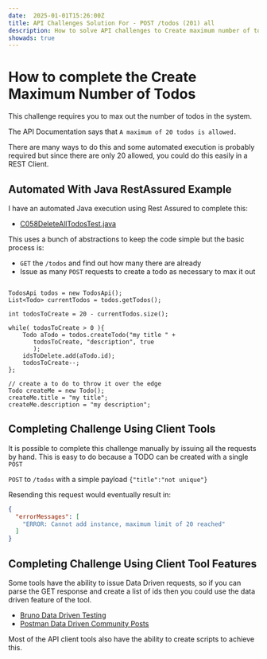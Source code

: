 ```yaml
---
date:  2025-01-01T15:26:00Z
title: API Challenges Solution For - POST /todos (201) all
description: How to solve API challenges to Create maximum number of todos
showads: true
---
```


# How to complete the Create Maximum Number of Todos

This challenge requires you to max out the number of todos in the system.

The API Documentation says that `A maximum of 20 todos is allowed.`

There are many ways to do this and some automated execution is probably required but since there are only 20 allowed, you could do this easily in a REST Client.


## Automated With Java RestAssured Example

I have an automated Java execution using Rest Assured to complete this:

- [C058DeleteAllTodosTest.java](https://github.com/eviltester/thingifier/blob/master/challengerAuto/src/test/java/uk/co/compendiumdev/challenger/restassured/_19_misc_challenges/C059AddMaximumNumberOfTodosTest.java)

This uses a bunch of abstractions to keep the code simple but the basic process is:

- `GET` the `/todos` and find out how many there are already
- Issue as many `POST` requests to create a todo as necessary to max it out

```

TodosApi todos = new TodosApi();
List<Todo> currentTodos = todos.getTodos();

int todosToCreate = 20 - currentTodos.size();

while( todosToCreate > 0 ){
    Todo aTodo = todos.createTodo("my title " + 
       todosToCreate, "description", true
       );
    idsToDelete.add(aTodo.id);
    todosToCreate--;
};

// create a to do to throw it over the edge
Todo createMe = new Todo();
createMe.title = "my title";
createMe.description = "my description";
```

## Completing Challenge Using Client Tools

It is possible to complete this challenge manually by issuing all the requests by hand. This is easy to do because a TODO can be created with a single `POST`

`POST` to `/todos` with a simple payload `{"title":"not unique"}`

Resending this request would eventually result in:

```json
{
  "errorMessages": [
    "ERROR: Cannot add instance, maximum limit of 20 reached"
  ]
}
```

## Completing Challenge Using Client Tool Features

Some tools have the ability to issue Data Driven requests, so if you can parse the GET response and create a list of ids then you could use the data driven feature of the tool.

- [Bruno Data Driven Testing](https://docs.usebruno.com/testing/tests/data-driven-testing)
- [Postman Data Driven Community Posts](https://community.postman.com/tag/data-driven)

Most of the API client tools also have the ability to create scripts to achieve this.

